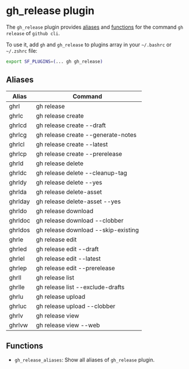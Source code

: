 # gh_release plugin

The `gh_release` plugin provides [aliases](#aliases) and [functions](#functions) for the command `gh release` of `github cli`.

To use it, add `gh` and `gh_release` to plugins array in your `~/.bashrc` or `~/.zshrc` file:

```sh
export SF_PLUGINS=(... gh gh_release)
```

## Aliases

| Alias   | Command                             |
| ------- | ----------------------------------- |
| ghrl    | gh release                          |
| ghrlc   | gh release create                   |
| ghrlcd  | gh release create --draft           |
| ghrlcg  | gh release create --generate-notes  |
| ghrlcl  | gh release create --latest          |
| ghrlcp  | gh release create --prerelease      |
| ghrld   | gh release delete                   |
| ghrldc  | gh release delete --cleanup-tag     |
| ghrldy  | gh release delete --yes             |
| ghrlda  | gh release delete-asset             |
| ghrlday | gh release delete-asset --yes       |
| ghrldo  | gh release download                 |
| ghrldoc | gh release download --clobber       |
| ghrldos | gh release download --skip-existing |
| ghrle   | gh release edit                     |
| ghrled  | gh release edit --draft             |
| ghrlel  | gh release edit --latest            |
| ghrlep  | gh release edit --prerelease        |
| ghrll   | gh release list                     |
| ghrlle  | gh release list --exclude-drafts    |
| ghrlu   | gh release upload                   |
| ghrluc  | gh release upload --clobber         |
| ghrlv   | gh release view                     |
| ghrlvw  | gh release view --web               |

## Functions

- `gh_release_aliases`: Show all aliases of `gh_release` plugin.
